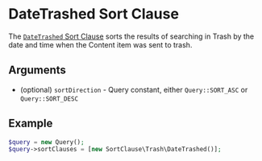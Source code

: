 # DateTrashed Sort Clause

The [`DateTrashed` Sort Clause](https://github.com/ibexa/core/blob/main/src/contracts/Repository/Values/Content/Query/SortClause/Trash/DateTrashed.php)
sorts the results of searching in Trash by the date and time when the Content item was sent to trash.

## Arguments

- (optional) `sortDirection` - Query constant, either `Query::SORT_ASC` or `Query::SORT_DESC`

## Example

``` php
$query = new Query();
$query->sortClauses = [new SortClause\Trash\DateTrashed()];
```
